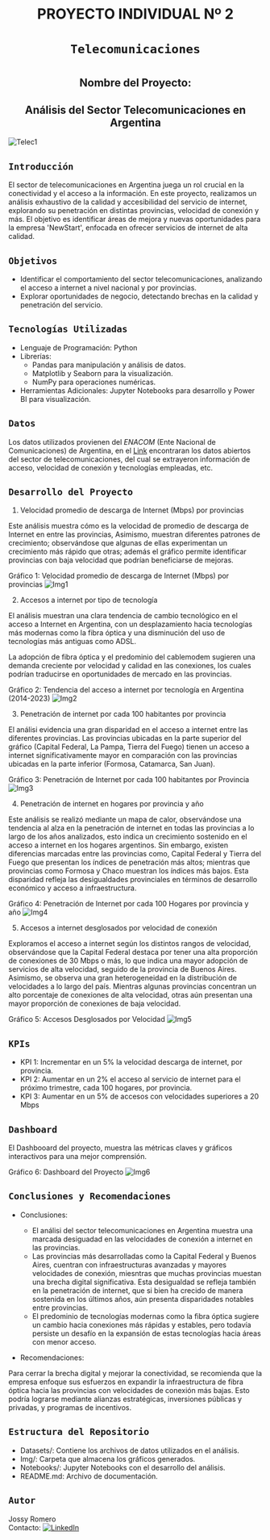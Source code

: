# <h1 align=center> **PROYECTO INDIVIDUAL Nº 2** </h1>

# <h1 align=center>**`Telecomunicaciones`**</h1>

# <h2 align=center> Nombre del Proyecto:</h2>
<h2 align=center>Análisis del Sector Telecomunicaciones en Argentina</h2>

![Telec1](Img/telec_1.jpg)

## ```Introducción```

El sector de telecomunicaciones en Argentina juega un rol crucial en la conectividad y el acceso a la información. En este proyecto, realizamos un análisis exhaustivo de la calidad y accesibilidad del servicio de internet, explorando su penetración en distintas provincias, velocidad de conexión y más. El objetivo es identificar áreas de mejora y nuevas oportunidades para la empresa 'NewStart', enfocada en ofrecer servicios de internet de alta calidad.

## ```Objetivos```
- Identificar el comportamiento del sector telecomunicaciones, analizando el acceso a internet a nivel nacional y por provincias.
- Explorar oportunidades de negocio, detectando brechas en la calidad y penetración del servicio.

## ```Tecnologías Utilizadas```
- Lenguaje de Programación: Python
- Librerías:
    - Pandas para manipulación y análisis de datos.
    - Matplotlib y Seaborn para la visualización.
    - NumPy para operaciones numéricas.
- Herramientas Adicionales: Jupyter Notebooks para desarrollo y Power BI para visualización.

## ```Datos```
Los datos utilizados provienen del *ENACOM* (Ente Nacional de Comunicaciones) de Argentina, en el [Link](https://indicadores.enacom.gob.ar/datos-abiertos) encontraran los datos abiertos del sector de telecomunicaciones, del cual se extrayeron información de acceso, velocidad de conexión y tecnologías empleadas, etc.

## ```Desarrollo del Proyecto```
1. Velocidad promedio de descarga de Internet (Mbps) por provincias

Este análisis muestra cómo es la velocidad de promedio de descarga de Internet en entre las provincias, Asimismo, muestran diferentes patrones de crecimiento; observándose que algunas de ellas experimentan un crecimiento más rápido que otras; además el gráfico permite identificar provincias con baja velocidad que podrían beneficiarse de mejoras.

Gráfico 1: Velocidad promedio de descarga de Internet (Mbps) por provincias
![Img1](Img/grafico_1.png)

2. Accesos a internet por tipo de tecnología

El análisis muestran una clara tendencia de cambio tecnológico en el acceso a Internet en Argentina, con un desplazamiento hacia tecnologías más modernas como la fibra óptica y una disminución del uso de tecnologías más antiguas como ADSL.

La adopción de fibra óptica y el predominio del cablemodem sugieren una demanda creciente por velocidad y calidad en las conexiones, los cuales podrían traducirse en oportunidades de mercado en las provincias.

Gráfico 2: Tendencia del acceso a internet por tecnología en Argentina (2014-2023)
![Img2](Img/grafico_2.png)

3. Penetración de internet por cada 100 habitantes por provincia

El análisi evidencia una gran disparidad en el acceso a internet entre las diferentes provincias. Las provincias ubicadas en la parte superior del gráfico (Capital Federal, La Pampa, Tierra del Fuego) tienen un acceso a internet significativamente mayor en comparación con las provincias ubicadas en la parte inferior (Formosa, Catamarca, San Juan).


Gráfico 3: Penetración de Internet por cada 100 habitantes por Provincia
![Img3](Img/grafico_3.png)

4. Penetración de internet en hogares por provincia y año

Este análisis se realizó mediante un mapa de calor, observándose una tendencia al alza en la penetración de internet en todas las provincias a lo largo de los años analizados, esto indica un crecimiento sostenido en el acceso a internet en los hogares argentinos. Sin embargo, existen diferencias marcadas entre las provincias como, Capital Federal y Tierra del Fuego que presentan los índices de penetración más altos; mientras que provincias como Formosa y Chaco muestran los índices más bajos. Esta disparidad refleja las desigualdades provinciales en términos de desarrollo económico y acceso a infraestructura.


Gráfico 4: Penetración de Internet por cada 100 Hogares por provincia y año
![Img4](Img/grafico_4.png)

5. Accesos a internet desglosados por velocidad de conexión

Exploramos el acceso a internet según los distintos rangos de velocidad, observándose que la Capital Federal destaca por tener una alta proporción de conexiones de 30 Mbps o más, lo que indica una mayor adopción de servicios de alta velocidad, seguido de la provincia de Buenos Aires. Asimismo, se observa una gran heterogeneidad en la distribución de velocidades a lo largo del país. Mientras algunas provincias concentran un alto porcentaje de conexiones de alta velocidad, otras aún presentan una mayor proporción de conexiones de baja velocidad.

Gráfico 5: Accesos Desglosados por Velocidad
![Img5](Img/grafico_5.png)

## ```KPIs```
- KPI 1: Incrementar en un 5% la velocidad descarga de internet, por provincia.
- KPI 2: Aumentar en un 2% el acceso al servicio de internet para el próximo trimestre, cada 100 hogares, por provincia.
- KPI 3: Aumentar en un 5% de accesos con velocidades superiores a 20 Mbps 

## ```Dashboard```
El Dashbooard del proyecto, muestra las métricas claves y gráficos interactivos para una mejor comprensión.

Gráfico 6: Dashboard del Proyecto
![Img6](Img/grafico_6.png)

## ```Conclusiones y Recomendaciones```

- Conclusiones: 
    - El análisi del sector telecomunicaciones en Argentina muestra una marcada desiguadad en las velocidades de conexión a internet en las provincias.
    - Las provincias más desarrolladas como la Capital Federal y Buenos Aires, cuentran con infraestructuras avanzadas y mayores velocidades de conexión, miesntras que muchas provincias muestan una brecha digital significativa. Esta desigualdad se refleja también en la penetración de internet, que si bien ha crecido de manera sostenida en los últimos años, aún presenta disparidades notables entre provincias.
    - El predominio de tecnologías modernas como la fibra óptica sugiere un cambio hacia conexiones más rápidas y estables, pero todavía persiste un desafío en la expansión de estas tecnologías hacia áreas con menor acceso.

- Recomendaciones:

Para cerrar la brecha digital y mejorar la conectividad, se recomienda que la empresa enfoque sus esfuerzos en expandir la infraestructura de fibra óptica hacia las provincias con velocidades de conexión más bajas. Esto podría lograrse mediante alianzas estratégicas, inversiones públicas y privadas, y programas de incentivos.

## ```Estructura del Repositorio```
- Datasets/: Contiene los archivos de datos utilizados en el análisis.
- Img/: Carpeta que almacena los gráficos generados.
- Notebooks/: Jupyter Notebooks con el desarrollo del análisis.
- README.md: Archivo de documentación.

## ```Autor```
Jossy Romero 
<br/>
Contacto: [![LinkedIn](https://img.shields.io/badge/linkedin-%231DA1F2.svg?style=for-the-badge&logo=linkedin&logoColor=white)](https://www.linkedin.com/in/jossy-romero-villanueva-31b11657/)

